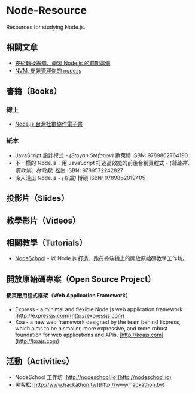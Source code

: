 Node-Resource
=============

Resources for studying Node.js.

## 相關文章

* [技術轉換需知，學習 Node.js 的前期準備](http://blog.jsdc.tw/2014/09/04/node-prepare/)
* [NVM, 安裝管理你的 node.js](http://blog.caesarchi.com/2012/10/nvm-nodejs-nodejs-day-3.html)


## 書籍（Books）


### 線上

* [Node.js 台灣社群協作電子書](https://github.com/nodejs-tw/nodejs-wiki-book)


### 紙本

* JavaScript 設計模式 - *(Stoyan Stefanov)* 歐萊禮 ISBN: 9789862764190
* 不一樣的 Node.js：用 JavaScript 打造高效能的前後台網頁程式 - *(錢逢祥、蔡政崇、林政毅)* 松崗 ISBN: 9789572242827
* 深入淺出 Node.js - *(朴靈)* 博碩 ISBN: 9789862019405


## 投影片（Slides）


## 教學影片（Videos）


## 相關教學（Tutorials）

* [NodeSchool](http://nodeschool.io/) - 以 Node.js 打造、跑在終端機上的開放原始碼教學工作坊。


## 開放原始碼專案（Open Source Project）
#### 網頁應用程式框架（Web Application Framework）
* Express - a minimal and flexible Node.js web application framework [http://expressjs.com](http://expressjs.com)
* Koa - a new web framework designed by the team behind Express, which aims to be a smaller, more expressive, and more robust foundation for web applications and APIs. [http://koajs.com](http://koajs.com)


## 活動（Activities）
* NodeSchool 工作坊 [http://nodeschool.io](http://nodeschool.io)
* 黑客松 [http://www.hackathon.tw](http://www.hackathon.tw)
